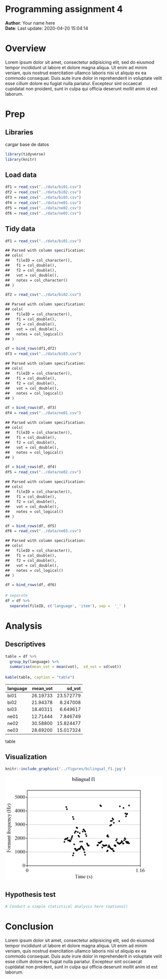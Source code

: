 Programming assignment 4
================

**Author**: Your name here  
**Date**: Last update: 2020-04-20 15:04:14

# Overview

<!-- 
  The present report test the hypothesys that Spanish-English bilinguals produce lower F1  than English native speakers after the release of voiceless stop consonant.
. 
-->

Lorem ipsum dolor sit amet, consectetur adipisicing elit, sed do eiusmod
tempor incididunt ut labore et dolore magna aliqua. Ut enim ad minim
veniam, quis nostrud exercitation ullamco laboris nisi ut aliquip ex ea
commodo consequat. Duis aute irure dolor in reprehenderit in voluptate
velit esse cillum dolore eu fugiat nulla pariatur. Excepteur sint
occaecat cupidatat non proident, sunt in culpa qui officia deserunt
mollit anim id est laborum.

# Prep

## Libraries

cargar base de datos

``` r
library(tidyverse)
library(knitr)
```

## Load data

``` r
df1 = read_csv("../data/bi01.csv")
df2 = read_csv("../data/bi02.csv")
df3 = read_csv("../data/bi03.csv")
df4 = read_csv("../data/ne01.csv")
df5 = read_csv("../data/ne02.csv")
df6 = read_csv("../data/ne03.csv")
```

## Tidy data

``` r
df1 = read_csv("../data/bi01.csv")
```

    ## Parsed with column specification:
    ## cols(
    ##   fileID = col_character(),
    ##   f1 = col_double(),
    ##   f2 = col_double(),
    ##   vot = col_double(),
    ##   notes = col_character()
    ## )

``` r
df2 = read_csv("../data/bi02.csv")
```

    ## Parsed with column specification:
    ## cols(
    ##   fileID = col_character(),
    ##   f1 = col_double(),
    ##   f2 = col_double(),
    ##   vot = col_double(),
    ##   notes = col_logical()
    ## )

``` r
df = bind_rows(df1,df2)
df3 = read_csv("../data/bi03.csv")
```

    ## Parsed with column specification:
    ## cols(
    ##   fileID = col_character(),
    ##   f1 = col_double(),
    ##   f2 = col_double(),
    ##   vot = col_double(),
    ##   notes = col_logical()
    ## )

``` r
df = bind_rows(df, df3)
df4 = read_csv("../data/ne01.csv")
```

    ## Parsed with column specification:
    ## cols(
    ##   fileID = col_character(),
    ##   f1 = col_double(),
    ##   f2 = col_double(),
    ##   vot = col_double(),
    ##   notes = col_logical()
    ## )

``` r
df = bind_rows(df, df4)
df5 = read_csv("../data/ne02.csv")
```

    ## Parsed with column specification:
    ## cols(
    ##   fileID = col_character(),
    ##   f1 = col_double(),
    ##   f2 = col_double(),
    ##   vot = col_double(),
    ##   notes = col_logical()
    ## )

``` r
df = bind_rows(df, df5)
df6 = read_csv("../data/ne03.csv")
```

    ## Parsed with column specification:
    ## cols(
    ##   fileID = col_character(),
    ##   f1 = col_double(),
    ##   f2 = col_double(),
    ##   vot = col_double(),
    ##   notes = col_logical()
    ## )

``` r
df = bind_rows(df, df6)

# separate 
df = df %>%
  separate(fileID, c('language', 'item'), sep =  '_' )
```

# Analysis

## Descriptives

``` r
table = df %>%   
  group_by(language) %>%  
  summarise(mean_vot = mean(vot),  sd_vot = sd(vot))
  
kable(table, caption = "table")
```

| language | mean\_vot |   sd\_vot |
| :------- | --------: | --------: |
| bi01     |  26.19733 | 23.572779 |
| bi02     |  21.94378 |  8.247008 |
| bi03     |  18.40311 |  6.649617 |
| ne01     |  12.71444 |  7.846749 |
| ne02     |  30.58800 | 15.824477 |
| ne03     |  28.69200 | 15.017324 |

table

## Visualization

``` r
knitr::include_graphics('../figures/bilingual_f1.jpg')
```

![](../figures/bilingual_f1.jpg)<!-- -->

<!-- 
Include a professional looking figure illustrating an example of the acoustics 
of the production data.
You decide what is relevant (something related to your hypothesis). 
Think about where this file should be located in your project. 
What location makes most sense in terms of organization? 
How will you access the file (path) from this .Rmd file?
If you need help consider the following sources: 
  - Search 'Rmarkdown image' on google, stackoverflow, etc.
  - Search the 'knitr' package help files in RStudio
  - Search the internet for HTML code (not recommended, but it works)
  - Check the code from my class presentations (may or may not be helpful)
-->

## Hypothesis test

``` r
# Conduct a simple statistical analysis here (optional)
```

# Conclusion

<!-- 
Revisit your hypotheses (refer to plots, figures, tables, statistical tests, 
etc.)

Reflect on the entire process. 
What did you enjoy? What did you hate? What did you learn? 
What would you do differently?
-->

Lorem ipsum dolor sit amet, consectetur adipisicing elit, sed do eiusmod
tempor incididunt ut labore et dolore magna aliqua. Ut enim ad minim
veniam, quis nostrud exercitation ullamco laboris nisi ut aliquip ex ea
commodo consequat. Duis aute irure dolor in reprehenderit in voluptate
velit esse cillum dolore eu fugiat nulla pariatur. Excepteur sint
occaecat cupidatat non proident, sunt in culpa qui officia deserunt
mollit anim id est laborum.

</br></br>
